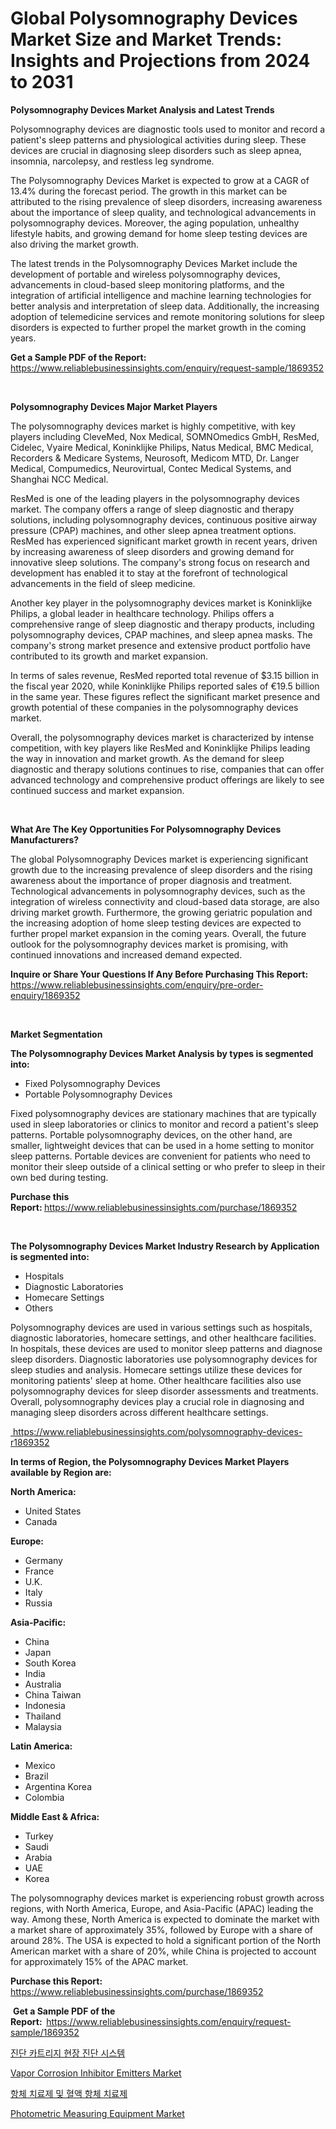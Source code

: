 <p><h1>Global Polysomnography Devices Market Size and Market Trends: Insights and Projections from 2024 to 2031</h1></p><p><strong>Polysomnography Devices Market Analysis and Latest Trends</strong></p>
<p><p>Polysomnography devices are diagnostic tools used to monitor and record a patient's sleep patterns and physiological activities during sleep. These devices are crucial in diagnosing sleep disorders such as sleep apnea, insomnia, narcolepsy, and restless leg syndrome.</p><p>The Polysomnography Devices Market is expected to grow at a CAGR of 13.4% during the forecast period. The growth in this market can be attributed to the rising prevalence of sleep disorders, increasing awareness about the importance of sleep quality, and technological advancements in polysomnography devices. Moreover, the aging population, unhealthy lifestyle habits, and growing demand for home sleep testing devices are also driving the market growth.</p><p>The latest trends in the Polysomnography Devices Market include the development of portable and wireless polysomnography devices, advancements in cloud-based sleep monitoring platforms, and the integration of artificial intelligence and machine learning technologies for better analysis and interpretation of sleep data. Additionally, the increasing adoption of telemedicine services and remote monitoring solutions for sleep disorders is expected to further propel the market growth in the coming years.</p></p>
<p><strong>Get a Sample PDF of the Report:&nbsp;</strong> <a href="https://www.reliablebusinessinsights.com/enquiry/request-sample/1869352">https://www.reliablebusinessinsights.com/enquiry/request-sample/1869352</a></p>
<p>&nbsp;</p>
<p><strong>Polysomnography Devices Major Market Players</strong></p>
<p><p>The polysomnography devices market is highly competitive, with key players including CleveMed, Nox Medical, SOMNOmedics GmbH, ResMed, Cidelec, Vyaire Medical, Koninklijke Philips, Natus Medical, BMC Medical, Recorders & Medicare Systems, Neurosoft, Medicom MTD, Dr. Langer Medical, Compumedics, Neurovirtual, Contec Medical Systems, and Shanghai NCC Medical.</p><p>ResMed is one of the leading players in the polysomnography devices market. The company offers a range of sleep diagnostic and therapy solutions, including polysomnography devices, continuous positive airway pressure (CPAP) machines, and other sleep apnea treatment options. ResMed has experienced significant market growth in recent years, driven by increasing awareness of sleep disorders and growing demand for innovative sleep solutions. The company's strong focus on research and development has enabled it to stay at the forefront of technological advancements in the field of sleep medicine.</p><p>Another key player in the polysomnography devices market is Koninklijke Philips, a global leader in healthcare technology. Philips offers a comprehensive range of sleep diagnostic and therapy products, including polysomnography devices, CPAP machines, and sleep apnea masks. The company's strong market presence and extensive product portfolio have contributed to its growth and market expansion.</p><p>In terms of sales revenue, ResMed reported total revenue of $3.15 billion in the fiscal year 2020, while Koninklijke Philips reported sales of €19.5 billion in the same year. These figures reflect the significant market presence and growth potential of these companies in the polysomnography devices market.</p><p>Overall, the polysomnography devices market is characterized by intense competition, with key players like ResMed and Koninklijke Philips leading the way in innovation and market growth. As the demand for sleep diagnostic and therapy solutions continues to rise, companies that can offer advanced technology and comprehensive product offerings are likely to see continued success and market expansion.</p></p>
<p>&nbsp;</p>
<p><strong>What Are The Key Opportunities For Polysomnography Devices Manufacturers?</strong></p>
<p><p>The global Polysomnography Devices market is experiencing significant growth due to the increasing prevalence of sleep disorders and the rising awareness about the importance of proper diagnosis and treatment. Technological advancements in polysomnography devices, such as the integration of wireless connectivity and cloud-based data storage, are also driving market growth. Furthermore, the growing geriatric population and the increasing adoption of home sleep testing devices are expected to further propel market expansion in the coming years. Overall, the future outlook for the polysomnography devices market is promising, with continued innovations and increased demand expected.</p></p>
<p><strong>Inquire or Share Your Questions If Any Before Purchasing This Report:</strong> <a href="https://www.reliablebusinessinsights.com/enquiry/pre-order-enquiry/1869352">https://www.reliablebusinessinsights.com/enquiry/pre-order-enquiry/1869352</a></p>
<p>&nbsp;</p>
<p><strong>Market Segmentation</strong></p>
<p><strong>The Polysomnography Devices Market Analysis by types is segmented into:</strong></p>
<p><ul><li>Fixed Polysomnography Devices</li><li>Portable Polysomnography Devices</li></ul></p>
<p><p>Fixed polysomnography devices are stationary machines that are typically used in sleep laboratories or clinics to monitor and record a patient's sleep patterns. Portable polysomnography devices, on the other hand, are smaller, lightweight devices that can be used in a home setting to monitor sleep patterns. Portable devices are convenient for patients who need to monitor their sleep outside of a clinical setting or who prefer to sleep in their own bed during testing.</p></p>
<p><strong>Purchase this Report:&nbsp;</strong><a href="https://www.reliablebusinessinsights.com/purchase/1869352">https://www.reliablebusinessinsights.com/purchase/1869352</a></p>
<p>&nbsp;</p>
<p><strong>The Polysomnography Devices Market Industry Research by Application is segmented into:</strong></p>
<p><ul><li>Hospitals</li><li>Diagnostic Laboratories</li><li>Homecare Settings</li><li>Others</li></ul></p>
<p><p>Polysomnography devices are used in various settings such as hospitals, diagnostic laboratories, homecare settings, and other healthcare facilities. In hospitals, these devices are used to monitor sleep patterns and diagnose sleep disorders. Diagnostic laboratories use polysomnography devices for sleep studies and analysis. Homecare settings utilize these devices for monitoring patients' sleep at home. Other healthcare facilities also use polysomnography devices for sleep disorder assessments and treatments. Overall, polysomnography devices play a crucial role in diagnosing and managing sleep disorders across different healthcare settings.</p></p>
<p><a href="https://www.reliablebusinessinsights.com/polysomnography-devices-r1869352">&nbsp;https://www.reliablebusinessinsights.com/polysomnography-devices-r1869352</a></p>
<p><strong>In terms of Region, the Polysomnography Devices Market Players available by Region are:</strong></p>
<p>
    <p> <strong> North America: </strong>
        <ul>
            <li>United States</li>
            <li>Canada</li>
        </ul>
        </p> 
    <p> <strong> Europe: </strong>
        <ul>
            <li>Germany</li>
            <li>France</li>
            <li>U.K.</li>
            <li>Italy</li>
            <li>Russia</li>
        </ul>
        </p> 
    <p> <strong> Asia-Pacific: </strong>
        <ul>
            <li>China</li>
            <li>Japan</li>
            <li>South Korea</li>
            <li>India</li>
            <li>Australia</li>
            <li>China Taiwan</li>
            <li>Indonesia</li>
            <li>Thailand</li>
            <li>Malaysia</li>
        </ul>
        </p> 
    <p> <strong> Latin America: </strong>
        <ul>
            <li>Mexico</li>
            <li>Brazil</li>
            <li>Argentina Korea</li>
            <li>Colombia</li>
        </ul>
        </p> 
    <p> <strong> Middle East & Africa: </strong>
        <ul>
            <li>Turkey</li>
            <li>Saudi</li>
            <li>Arabia</li>
            <li>UAE</li>
            <li>Korea</li>
        </ul>
    </p>
    </p>
<p><p>The polysomnography devices market is experiencing robust growth across regions, with North America, Europe, and Asia-Pacific (APAC) leading the way. Among these, North America is expected to dominate the market with a market share of approximately 35%, followed by Europe with a share of around 28%. The USA is expected to hold a significant portion of the North American market with a share of 20%, while China is projected to account for approximately 15% of the APAC market.</p></p>
<p><strong>Purchase this Report: </strong><a href="https://www.reliablebusinessinsights.com/purchase/1869352">https://www.reliablebusinessinsights.com/purchase/1869352</a></p>
<p>&nbsp;<strong>Get a Sample PDF of the Report:&nbsp;&nbsp;</strong><a href="https://www.reliablebusinessinsights.com/enquiry/request-sample/1869352">https://www.reliablebusinessinsights.com/enquiry/request-sample/1869352</a></p>
<p><strong></strong></p>
<p><p><a href="https://github.com/nhaiquang84/Market-Research-Report-List-1/blob/main/1602095180339.md">진단 카트리지 현장 진단 시스템</a></p><p><a href="https://github.com/mabenkhyari11/Market-Research-Report-List-1/blob/main/vapor-corrosion-inhibitor-emitters-market.md">Vapor Corrosion Inhibitor Emitters Market</a></p><p><a href="https://github.com/airdroplover110/Market-Research-Report-List-1/blob/main/8467082180340.md">항체 치료제 및 혈액 항체 치료제</a></p><p><a href="https://github.com/WillieWoodard/Market-Research-Report-List-5/blob/main/photometric-measuring-equipment-market.md">Photometric Measuring Equipment Market</a></p></p>